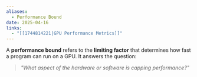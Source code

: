 ```yaml
---
aliases:
  - Performance Bound
date: 2025-04-16
links:
  - "[[1744814221|GPU Performance Metrics]]"
---
```

A **performance bound** refers to the **limiting factor** that determines how fast a program can run on a GPU. It answers the question:

> _"What aspect of the hardware or software is capping performance?"_
